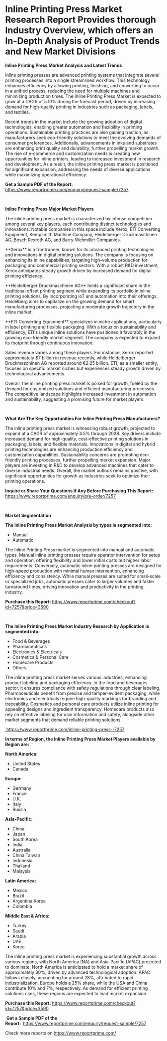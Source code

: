 <p><h1>Inline Printing Press Market Research Report Provides thorough Industry Overview, which offers an In-Depth Analysis of Product Trends and New Market Divisions</h1></p><p><strong>Inline Printing Press Market Analysis and Latest Trends</strong></p>
<p><p>Inline printing presses are advanced printing systems that integrate several printing processes into a single streamlined workflow. This technology enhances efficiency by allowing printing, finishing, and converting to occur in a unified process, reducing the need for multiple machines and minimizing production times. The Inline Printing Press Market is expected to grow at a CAGR of 5.10% during the forecast period, driven by increasing demand for high-quality printing in industries such as packaging, labels, and textiles.</p><p>Recent trends in the market include the growing adoption of digital technologies, enabling greater automation and flexibility in printing operations. Sustainable printing practices are also gaining traction, as manufacturers seek eco-friendly solutions to meet the evolving demands of consumer preferences. Additionally, advancements in inks and substrates are enhancing print quality and durability, further propelling market growth. The rise of e-commerce and customization needs is creating new opportunities for inline printers, leading to increased investment in research and development. As a result, the inline printing press market is positioned for significant expansion, addressing the needs of diverse applications while maximizing operational efficiency.</p></p>
<p><strong>Get a Sample PDF of the Report:&nbsp;</strong> <a href="https://www.reportprime.com/enquiry/request-sample/7257?utm_campaign=2292&utm_medium=2&utm_source=Github&utm_content=ia&utm_term=19032025&utm_id=inline-printing-press">https://www.reportprime.com/enquiry/request-sample/7257</a></p>
<p>&nbsp;</p>
<p><strong>Inline Printing Press Major Market Players</strong></p>
<p><p>The inline printing press market is characterized by intense competition among several key players, each contributing distinct technologies and innovations. Notable companies in this space include Xerox, ETI Converting Equipment, Kempsmith Machine Company, Heidelberger Druckmaschinen AG, Bosch Rexroth AG, and Barry-Wehmiller Companies.</p><p>**Xerox** is a frontrunner, known for its advanced printing technologies and innovations in digital printing solutions. The company is focusing on enhancing its inline capabilities, targeting high-volume production for packaging and commercial printing sectors. With a robust R&D investment, Xerox anticipates steady growth driven by increased demand for digital printing efficiency.</p><p>**Heidelberger Druckmaschinen AG** holds a significant share in the traditional offset printing segment while expanding its portfolio in inline printing solutions. By incorporating IoT and automation into their offerings, Heidelberg aims to capitalize on the growing demand for smart manufacturing processes, projecting a moderate growth trajectory in the inline market.</p><p>**ETI Converting Equipment** specializes in niche applications, particularly in label printing and flexible packaging. With a focus on sustainability and efficiency, ETI's unique inline solutions have positioned it favorably in the growing eco-friendly market segment. The company is expected to expand its footprint through continuous innovation.</p><p>Sales revenue varies among these players. For instance, Xerox reported approximately $7 billion in revenue recently, while Heidelberger Druckmaschinen AG reported around €2.25 billion. ETI, as a smaller entity, focuses on specific market niches but experiences steady growth driven by technological advancements.</p><p>Overall, the inline printing press market is poised for growth, fueled by the demand for customized solutions and efficient manufacturing processes. The competitive landscape highlights increased investment in automation and sustainability, suggesting a promising future for market players.</p></p>
<p>&nbsp;</p>
<p><strong>What Are The Key Opportunities For Inline Printing Press Manufacturers?</strong></p>
<p><p>The inline printing press market is witnessing robust growth, projected to expand at a CAGR of approximately 4.5% through 2028. Key drivers include increased demand for high-quality, cost-effective printing solutions in packaging, labels, and flexible materials. Innovations in digital and hybrid printing technologies are enhancing production efficiency and customization capabilities. Sustainability concerns are promoting eco-friendly printing processes, further propelling market expansion. Major players are investing in R&D to develop advanced machines that cater to diverse industrial needs. Overall, the market outlook remains positive, with significant opportunities for growth as industries seek to optimize their printing operations.</p></p>
<p><strong>Inquire or Share Your Questions If Any Before Purchasing This Report:</strong> <a href="https://www.reportprime.com/enquiry/pre-order/7257?utm_campaign=2292&utm_medium=2&utm_source=Github&utm_content=ia&utm_term=19032025&utm_id=inline-printing-press">https://www.reportprime.com/enquiry/pre-order/7257</a></p>
<p>&nbsp;</p>
<p><strong>Market Segmentation</strong></p>
<p><strong>The Inline Printing Press Market Analysis by types is segmented into:</strong></p>
<p><ul><li>Manual</li><li>Automatic</li></ul></p>
<p><p>The Inline Printing Press market is segmented into manual and automatic types. Manual inline printing presses require operator intervention for setup and operation, offering flexibility and lower initial costs but higher labor requirements. Conversely, automatic inline printing presses are designed for high-speed production with minimal human intervention, enhancing efficiency and consistency. While manual presses are suited for small-scale or specialized jobs, automatic presses cater to larger volumes and faster turnaround times, driving innovation and productivity in the printing industry.</p></p>
<p><strong>Purchase this Report:&nbsp;</strong><a href="https://www.reportprime.com/checkout?id=7257&price=3590&utm_campaign=2292&utm_medium=2&utm_source=Github&utm_content=ia&utm_term=19032025&utm_id=inline-printing-press">https://www.reportprime.com/checkout?id=7257&price=3590</a></p>
<p>&nbsp;</p>
<p><strong>The Inline Printing Press Market Industry Research by Application is segmented into:</strong></p>
<p><ul><li>Food & Beverages</li><li>Pharmaceuticals</li><li>Electronics & Electricals</li><li>Cosmetics & Personal Care</li><li>Homecare Products</li><li>Others</li></ul></p>
<p><p>The inline printing press market serves various industries, enhancing product labeling and packaging efficiency. In the food and beverages sector, it ensures compliance with safety regulations through clear labeling. Pharmaceuticals benefit from precise and tamper-evident packaging, while electronics and electricals require high-quality markings for branding and traceability. Cosmetics and personal care products utilize inline printing for appealing designs and ingredient transparency. Homecare products also rely on effective labeling for user information and safety, alongside other market segments that demand reliable printing solutions.</p></p>
<p><a href="https://www.reportprime.com/inline-printing-press-r7257?utm_campaign=2292&utm_medium=2&utm_source=Github&utm_content=ia&utm_term=19032025&utm_id=inline-printing-press">&nbsp;https://www.reportprime.com/inline-printing-press-r7257</a></p>
<p><strong>In terms of Region, the Inline Printing Press Market Players available by Region are:</strong></p>
<p>
    <p> <strong> North America: </strong>
        <ul>
            <li>United States</li>
            <li>Canada</li>
        </ul>
        </p> 
    <p> <strong> Europe: </strong>
        <ul>
            <li>Germany</li>
            <li>France</li>
            <li>U.K.</li>
            <li>Italy</li>
            <li>Russia</li>
        </ul>
        </p> 
    <p> <strong> Asia-Pacific: </strong>
        <ul>
            <li>China</li>
            <li>Japan</li>
            <li>South Korea</li>
            <li>India</li>
            <li>Australia</li>
            <li>China Taiwan</li>
            <li>Indonesia</li>
            <li>Thailand</li>
            <li>Malaysia</li>
        </ul>
        </p> 
    <p> <strong> Latin America: </strong>
        <ul>
            <li>Mexico</li>
            <li>Brazil</li>
            <li>Argentina Korea</li>
            <li>Colombia</li>
        </ul>
        </p> 
    <p> <strong> Middle East & Africa: </strong>
        <ul>
            <li>Turkey</li>
            <li>Saudi</li>
            <li>Arabia</li>
            <li>UAE</li>
            <li>Korea</li>
        </ul>
    </p>
    </p>
<p><p>The inline printing press market is experiencing substantial growth across various regions, with North America (NA) and Asia-Pacific (APAC) projected to dominate. North America is anticipated to hold a market share of approximately 30%, driven by advanced technological adoption. APAC follows closely, accounting for around 28%, attributed to rapid industrialization. Europe holds a 25% share, while the USA and China contribute 10% and 7%, respectively. As demand for efficient printing solutions rises, these regions are expected to lead market expansion.</p></p>
<p><strong>Purchase this Report: </strong><a href="https://www.reportprime.com/checkout?id=7257&price=3590&utm_campaign=2292&utm_medium=2&utm_source=Github&utm_content=ia&utm_term=19032025&utm_id=inline-printing-press">https://www.reportprime.com/checkout?id=7257&price=3590</a></p>
<p>&nbsp;<strong>Get a Sample PDF of the Report:&nbsp;&nbsp;</strong><a href="https://www.reportprime.com/enquiry/request-sample/7257?utm_campaign=2292&utm_medium=2&utm_source=Github&utm_content=ia&utm_term=19032025&utm_id=inline-printing-press">https://www.reportprime.com/enquiry/request-sample/7257</a></p>
<p><strong></strong></p>
<p>Check more reports on <a href="https://www.reportprime.com/?utm_campaign=2292&utm_medium=2&utm_source=Github&utm_content=ia&utm_term=19032025&utm_id=inline-printing-press">https://www.reportprime.com/</a></p>